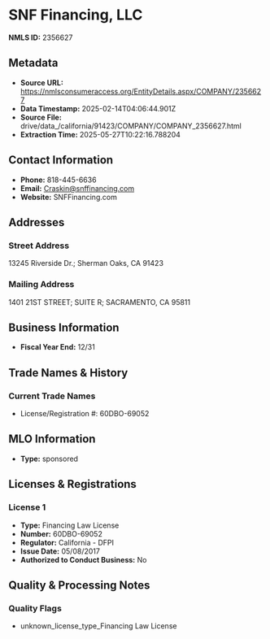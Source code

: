 # SNF Financing, LLC

**NMLS ID:** 2356627

## Metadata
- **Source URL:** https://nmlsconsumeraccess.org/EntityDetails.aspx/COMPANY/2356627
- **Data Timestamp:** 2025-02-14T04:06:44.901Z
- **Source File:** drive/data_/california/91423/COMPANY/COMPANY_2356627.html
- **Extraction Time:** 2025-05-27T10:22:16.788204

## Contact Information
- **Phone:** 818-445-6636
- **Email:** Craskin@snffinancing.com
- **Website:** SNFFinancing.com

## Addresses
### Street Address
13245 Riverside Dr.; Sherman Oaks, CA 91423

### Mailing Address
1401 21ST STREET; SUITE R; SACRAMENTO, CA 95811

## Business Information
- **Fiscal Year End:** 12/31

## Trade Names & History
### Current Trade Names
- License/Registration #: 60DBO-69052

## MLO Information
- **Type:** sponsored

## Licenses & Registrations

### License 1
- **Type:** Financing Law License
- **Number:** 60DBO-69052
- **Regulator:** California - DFPI
- **Issue Date:** 05/08/2017
- **Authorized to Conduct Business:** No

## Quality & Processing Notes
### Quality Flags
- unknown_license_type_Financing Law License
